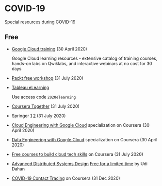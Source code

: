 # COVID-19

Special resources during COVID-19

## Free

- [Google Cloud training](https://cloud.google.com/blog/topics/training-certifications/expanding-at-home-learning) (30 April 2020)

  Google Cloud learning resources - extensive catalog of training courses, hands-on labs on Qwiklabs, and interactive webinars at no cost for 30 days

- [Packt free workshop](https://courses.packtpub.com/pages/free) (31 July 2020)

- [Tableau eLearning](https://www.tableau.com/learn/training/elearning)

  Use access code `2020elearning`

- [Coursera Together](https://www.classcentral.com/report/coursera-free-certificate-covid-19/) (31 July 2020)

- Springer [1](https://www.r-bloggers.com/free-springer-books-during-covid19/) [2](https://www.springernature.com/gp/librarians/news-events/all-news-articles/industry-news-initiatives/free-access-to-textbooks-for-institutions-affected-by-coronaviru/17855960) (31 July 2020)

- [Cloud Engineering with Google Cloud](https://www.coursera.org/promo/CloudEngineer) specialization on Coursera (30 April 2020)

- [Data Engineering with Google Cloud](https://www.coursera.org/promo/DataEngineer) specialization on Coursera (30 April 2020)

- [Free courses to build cloud tech skills](https://www.coursera.org/promo/cloud-technology-free-courses) on Coursera (31 July 2020)

- [Advanced Distributed Systems Design](https://particular.net/adsd) [Free for a limited time](https://learn.particular.net/courses/adsd-online-free) by Udi Dahan

- [COVID-19 Contact Tracing](https://www.coursera.org/learn/covid-19-contact-tracing) on Coursera (31 Dec 2020)

